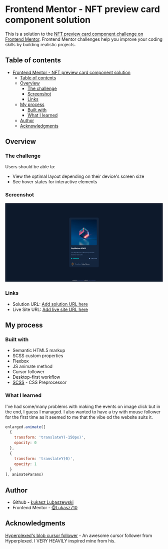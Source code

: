 # Frontend Mentor - NFT preview card component solution

This is a solution to the [NFT preview card component challenge on Frontend Mentor](https://www.frontendmentor.io/challenges/nft-preview-card-component-SbdUL_w0U). Frontend Mentor challenges help you improve your coding skills by building realistic projects. 

## Table of contents

- [Frontend Mentor - NFT preview card component solution](#frontend-mentor---nft-preview-card-component-solution)
  - [Table of contents](#table-of-contents)
  - [Overview](#overview)
    - [The challenge](#the-challenge)
    - [Screenshot](#screenshot)
    - [Links](#links)
  - [My process](#my-process)
    - [Built with](#built-with)
    - [What I learned](#what-i-learned)
  - [Author](#author)
  - [Acknowledgments](#acknowledgments)

## Overview

### The challenge

Users should be able to:

- View the optimal layout depending on their device's screen size
- See hover states for interactive elements

### Screenshot

![](./screenshot.png)

### Links

- Solution URL: [Add solution URL here](https://your-solution-url.com)
- Live Site URL: [Add live site URL here](https://your-live-site-url.com)

## My process

### Built with

- Semantic HTML5 markup
- SCSS custom properties
- Flexbox
- JS animate method
- Cursor follower
- Desktop-first workflow
- [SCSS](https://sass-lang.com/) - CSS Preprocessor

### What I learned

I've had some/many problems with making the events on image click but in the end, I guess I managed. I also wanted to have a try with mouse follower for the first time as it seemed to me that the vibe od the website suits it.

```js
enlarged.animate([
  {
    transform: 'translateY(-150px)',
    opacity: 0
  },
  {
    transform: 'translateY(0)',
    opacity: 1
  }
], animateParams)
```

## Author

- Github - [Łukasz Lubaszewski](https://github.com/luckyszakul0)
- Frontend Mentor - [@Lukasz710](https://www.frontendmentor.io/profile/Lukasz710)

## Acknowledgments

[Hyperplexed's blob cursor follower](https://codepen.io/Hyperplexed/pen/KKBjvbG) - An awesome cursor follower from Hyperplexed. I VERY HEAVILY inspired mine from his.
